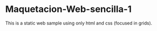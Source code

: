 # Maquetacion-Web-sencilla-1
This is a static web sample using only html and css (focused in grids).

